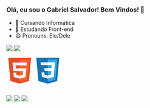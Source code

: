 ### Olá, eu sou o Gabriel Salvador! Bem Vindos! 👋


- 🔭 Cursando Informática
- 🌱 Estudando Front-end
- 😄 Pronouns: Ele/Dele

<a href="https://github.com/gepeese/github-readme-stats">
<img height="250" align="center" src="https://github-readme-stats.vercel.app/api?username=gepeese&count_private=true&theme=radical" />
</a>
<a href="https://github.com/gepeese/github-readme-stats">
<img height="250" align="center" src="https://github-readme-stats.vercel.app/api/top-langs/?username=gepeese&size_weight=0&count_weight=1&theme=radical" />
</a> 
<div style="display: inline_block"><br>
  <img align="center" alt="Salvador-HTML" height="70" width="70" src="https://raw.githubusercontent.com/devicons/devicon/master/icons/html5/html5-original.svg">
  <img align="center" alt="Salvador-CSS" height="70" width="70" src="https://raw.githubusercontent.com/devicons/devicon/master/icons/css3/css3-original.svg">
  </div>
  
  ##
  
  <div>
  
  <a href="https://www.linkedin.com/in/gabriel-salvador-a81070266" target="_blank"><img src="https://img.shields.io/badge/-LinkedIn-%230077B5?style=for-the-badge&logo=linkedin&logoColor=white" target="_blank"></a> 
   <a href = "mailto:gabrielfutebolops@gmail.com"><img src="https://img.shields.io/badge/-Gmail-%23333?style=for-the-badge&logo=gmail&logoColor=white" target="_blank"></a>
   <a href="https://wa.me/5548996614428" target="_blank"><img src="https://img.shields.io/badge/WhatsApp-25D366?style=for-the-badge&logo=whatsapp&logoColor=white" target="_blank"> 
   </a>
  
  </div>
  
  <!-- (https://github.com/gepeese/gepeese/blob/output/github-contribution-grid-snake.svg) -->
  
  
  
  
 
  
 
  


           
          
          
          
          

    

